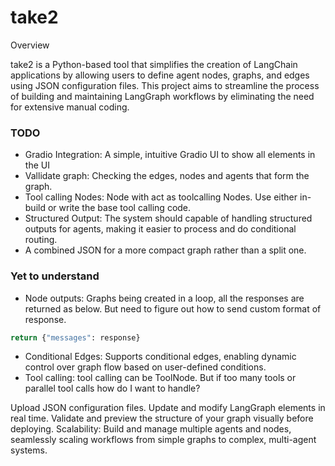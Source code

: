 # take2

Overview

take2 is a Python-based tool that simplifies the creation of LangChain applications by allowing users to define agent nodes, graphs, and edges using JSON configuration files. This project aims to streamline the process of building and maintaining LangGraph workflows by eliminating the need for extensive manual coding.

### TODO
 - Gradio Integration: A simple, intuitive Gradio UI to show all elements in the UI
 - Vallidate graph: Checking the edges, nodes and agents that form the graph.
 - Tool calling Nodes: Node with act as toolcalling Nodes. Use either in-build or write the base tool calling code.
 - Structured Output: The system should capable of handling structured outputs for agents, making it easier to process and do conditional routing.
 - A combined JSON for a more compact graph rather than a split one.

### Yet to understand
 - Node outputs: Graphs being created in a loop, all the responses are returned as below. But need to figure out how to send custom format of response.
```python
return {"messages": response}
```
 - Conditional Edges: Supports conditional edges, enabling dynamic control over graph flow based on user-defined conditions.
 - Tool calling: tool calling can be ToolNode. But if too many tools or parallel tool calls how do I want to handle?

Upload JSON configuration files.
Update and modify LangGraph elements in real time.
Validate and preview the structure of your graph visually before deploying.
Scalability: Build and manage multiple agents and nodes, seamlessly scaling workflows from simple graphs to complex, multi-agent systems.
